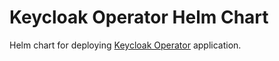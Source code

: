 # Keycloak Operator Helm Chart

Helm chart for deploying [Keycloak Operator](https://www.keycloak.org/guides#operator) application.


